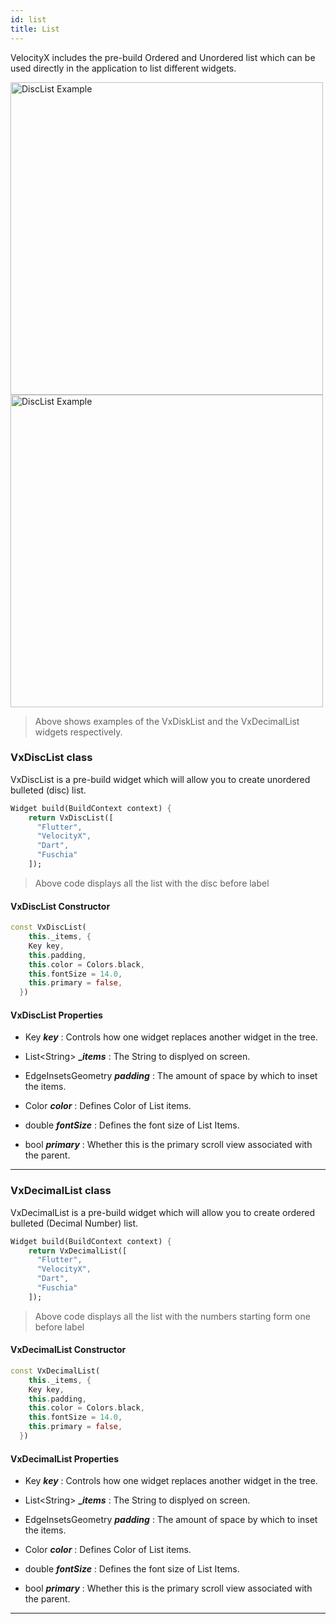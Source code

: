 ```yaml
---
id: list
title: List
---
```


VelocityX includes the pre-build Ordered and Unordered list which can be used directly in the application to list different widgets.

<Img src="https://lh3.googleusercontent.com/y2R6y7JyqGNYj6ce71C-p6PkTGbfcL-ldrRUXYxY14x0EF2w_bTI_gMjkUvaL48CWoEQbjaUTBQgszEJ1cLhzRBErOTQetvvugm8EvLC2kCJtQgevF_QgE0XbwibvBPs3GDYQdkut7J6M-VTI9s8demBRDhEs0II-nIjieFuHZlT7syE4Y700JkwBXtaZamFmyavgUoy0c3R7yS6jlMLR-yzEXrsTXDgw7wYVd7nyHMZYidJ0T2blDyIHL1GmI7PfT6qPgpMBcWop9W8e1imfqOYnZxVlaLI9_1iZy_MGZL-70PBzT2YkuokP_DuTrO5PDJHUt4nifR7DjE9RhQXkmVM35pXHLI8stmkuPb4d4u__1lx-W-2Chn2mg-slUvw_BT6azmNWxKFLbIxWMsXlB3DGJXJlkSUVW7rhZKOf0bdTtF_KYFIJnysZm_TP8gnHgBVDEsA1DgmjoPds91RJYGGZbzT3HJy6daZEO-yVREkZk-EmUXHgEQzl9IB7RmTwswhxqu3VYcvgHfX72yDnKiIfiI8P98kCS4Z8b-k9f_QzNqaYYjyyHFsIYoCr3A9Cl0wgTgLgNG-_p3hZHQiILEWWk2IGi4tlRT7_J9EyQSYzf7pRgks11R3kTU038o1hMC6UW7-RW-SKd3ovY3IfzKQISs-segHyBi4LzVU64-OEPKpvAQ1zTydo7V16tyMyeCe53m03s5iRxZSJZJnJmj_=w429-h952-no?authuser=0" alt="DiscList Example" height="500"/>                     <Img src="https://lh3.googleusercontent.com/EIGcWiayDVAw7L6bxuzHzSegcAzXJUk57JEqyHmcD92c4G7iI--h7x9zwVrI6gQJS08uxLdIDr3aQUYuj9g-Pa4K54oOiFKc22PgwE3bvb7gxK-ycReCdZ714cW4ktEwLyDepiUBxZIei2-jud5tL6VRy6M5xqVZucd2CfnW7WmOY_yLKR0tmhNK71NP2xBf3-pEjbiyYTJROi7JC-rzQU74bLEmg80SGLSWXHNNIKPlLLFSyEZlRqvAZ2qSDu9fmU-ny_92-2FJcg5Mbo2w7VSMh7u47tvuW3WxKujH-F7489eyKBv3NL5ndcgUgqEe_QCkT6iQzTK-DqqYu5s44fSiikYu0nkfghnE6-bE3wu53z_cxpcyQ73mUDPVWpLSuJVvjAa2dPFUoyZXwRm-39UCcWf_h7AuvIv7CQXO2GGWoPZZ_ll-i3r-TTxyzci_L5kPurOOQyKuJB4NgPFnot19RIRlqMiVudc9wK3hem8D1z47axCAF7y5jeOtT028V0O9RgoeoP2_K6ewB0xPd6wP-7R3_l5-KiGiu07_q1mvrRi7zh3t8nZtorUa15l8Q6KlfI5BvVeTxxEcMV-T4aub9c1riKXH5QbYvGFzbBCGyncgAUx2pMTUpB3r5PbiqZLUtlAG00EliZuvfmUhN2_5m50kVy6XbdCCqoDA5Nfot6rUleoC4aJRLCFDAeKlXZjRUwGybfhtkcNqqlwUSfrK=w429-h952-no?authuser=0" alt="DiscList Example" height="500"/>

>Above shows examples of the VxDiskList and the VxDecimalList widgets respectively. 

### VxDiscList class

VxDiscList is a pre-build widget which will allow you to create unordered bulleted (disc) list.

```dart
Widget build(BuildContext context) {
    return VxDiscList([
      "Flutter",
      "VelocityX",
      "Dart",
      "Fuschia"
    ]);
```

> Above code displays all the list with the disc before label

#### VxDiscList Constructor

```dart
const VxDiscList(
    this._items, {
    Key key,
    this.padding,
    this.color = Colors.black,
    this.fontSize = 14.0,
    this.primary = false,
  })
```

#### VxDiscList Properties

- Key **_key_** : Controls how one widget replaces another widget in the tree.

- List<String\> **__items_** : The String to displyed on screen.

- EdgeInsetsGeometry **_padding_** : The amount of space by which to inset the items.

- Color **_color_** : Defines Color of List items.

- double **_fontSize_** : Defines the font size of List Items.

- bool **_primary_** : Whether this is the primary scroll view associated with the parent.

---

### VxDecimalList class

VxDecimalList is a pre-build widget which will allow you to create ordered bulleted (Decimal Number) list.

```dart
Widget build(BuildContext context) {
    return VxDecimalList([
      "Flutter",
      "VelocityX",
      "Dart",
      "Fuschia"
    ]);
```

> Above code displays all the list with the numbers starting form one before label

#### VxDecimalList Constructor

```dart
const VxDecimalList(
    this._items, {
    Key key,
    this.padding,
    this.color = Colors.black,
    this.fontSize = 14.0,
    this.primary = false,
  })
```

#### VxDecimalList Properties

- Key **_key_** : Controls how one widget replaces another widget in the tree.

- List<String\> **__items_** : The String to displyed on screen.

- EdgeInsetsGeometry **_padding_** : The amount of space by which to inset the items.

- Color **_color_** : Defines Color of List items.

- double **_fontSize_** : Defines the font size of List Items.

- bool **_primary_** : Whether this is the primary scroll view associated with the parent.

---
